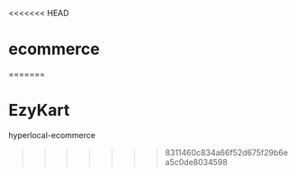<<<<<<< HEAD
# ecommerce
=======
# EzyKart
hyperlocal-ecommerce
>>>>>>> 8311460c834a66f52d675f29b6ea5c0de8034598
